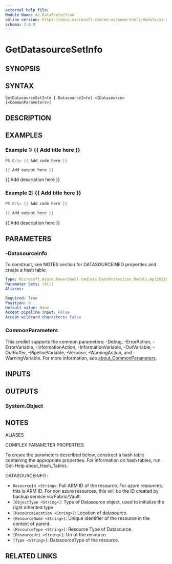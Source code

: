 ```yaml
---
external help file:
Module Name: Az.DataProtection
online version: https://docs.microsoft.com/en-us/powershell/module/az.dataprotection/getdatasourcesetinfo
schema: 2.0.0
---
```


# GetDatasourceSetInfo

## SYNOPSIS


## SYNTAX

```
GetDatasourceSetInfo [-DatasourceInfo] <IDatasource> [<CommonParameters>]
```

## DESCRIPTION


## EXAMPLES

### Example 1: {{ Add title here }}
```powershell
PS C:\> {{ Add code here }}

{{ Add output here }}
```

{{ Add description here }}

### Example 2: {{ Add title here }}
```powershell
PS C:\> {{ Add code here }}

{{ Add output here }}
```

{{ Add description here }}

## PARAMETERS

### -DatasourceInfo
To construct, see NOTES section for DATASOURCEINFO properties and create a hash table.

```yaml
Type: Microsoft.Azure.PowerShell.Cmdlets.DataProtection.Models.Api202101.IDatasource
Parameter Sets: (All)
Aliases:

Required: True
Position: 0
Default value: None
Accept pipeline input: False
Accept wildcard characters: False
```

### CommonParameters
This cmdlet supports the common parameters: -Debug, -ErrorAction, -ErrorVariable, -InformationAction, -InformationVariable, -OutVariable, -OutBuffer, -PipelineVariable, -Verbose, -WarningAction, and -WarningVariable. For more information, see [about_CommonParameters](http://go.microsoft.com/fwlink/?LinkID=113216).

## INPUTS

## OUTPUTS

### System.Object

## NOTES

ALIASES

COMPLEX PARAMETER PROPERTIES

To create the parameters described below, construct a hash table containing the appropriate properties. For information on hash tables, run Get-Help about_Hash_Tables.


DATASOURCEINFO <IDatasource>: 
  - `ResourceId <String>`: Full ARM ID of the resource. For azure resources, this is ARM ID. For non azure resources, this will be the ID created by backup service via Fabric/Vault.
  - `[ObjectType <String>]`: Type of Datasource object, used to initialize the right inherited type
  - `[ResourceLocation <String>]`: Location of datasource.
  - `[ResourceName <String>]`: Unique identifier of the resource in the context of parent.
  - `[ResourceType <String>]`: Resource Type of Datasource.
  - `[ResourceUri <String>]`: Uri of the resource.
  - `[Type <String>]`: DatasourceType of the resource.

## RELATED LINKS

